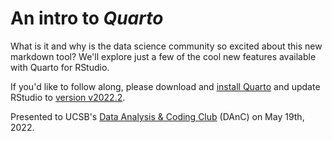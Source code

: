 # An intro to *Quarto*

What is it and why is the data science community so excited about this new markdown tool? We'll explore just a few of the cool new features available with Quarto for RStudio.

If you'd like to follow along, please download and [install Quarto](https://github.com/quarto-dev/quarto-cli/releases/download/v0.9.405/quarto-0.9.405-macos.pkg) and update RStudio to [version v2022.2](https://rstudio.com/products/rstudio/download/).

Presented to UCSB's [Data Analysis & Coding Club](https://ucsbdanc.weebly.com/) (DAnC) on May 19th, 2022.

